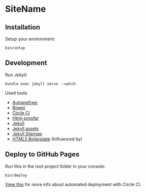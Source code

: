 # SiteName

## Installation

Setup your environment:

    bin/setup

## Development

Run Jekyll:

    bundle exec jekyll serve --watch

Used tools:
  - [Autoprefixer](https://github.com/postcss/autoprefixer)
  - [Bower](http://bower.io/)
  - [Circle CI](https://circleci.com/)
  - [Html-proofer](https://github.com/gjtorikian/html-proofer)
  - [Jekyll](http://jekyllrb.com/)
  - [Jekyll assets](https://github.com/jekyll/jekyll-assets)
  - [Jekyll Sitemap](https://github.com/jekyll/jekyll-sitemap)
  - [HTML5 Boilerplate](https://html5boilerplate.com/) (Influenced by)

## Deploy to GitHub Pages

Run this in the root project folder in your console:

    bin/deploy

[View this](https://github.com/nielsenramon/kickster#automated-deployment-with-circle-ci) for more info about automated deployment with Circle CI.
